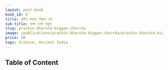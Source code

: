 ```yaml
---
layout: post-book
book_id: 9
title: প্রাচীন ভারতে বিজ্ঞান চর্চা
sub-title: বাস্তব বনাম কল্পনা
slug: prachin-bharote-biggan-chorcha
image: /publications/prachin-bharote-biggan-chorcha/prachin-bharote-bigyan-chorcha-cover.jpg
price: 50
tags: Science, Ancient India
---
```

## Table of Content
